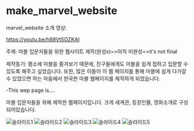 # make_marvel_website

marvel_website 소개 영상: 

https://youtu.be/h88Vt5OZKAI


주제: 마블 입문자들을 위한 웹사이트 제작(완성x)=>아직 미완성=>it's not final

제작동기: 평소에 마블을 즐겨보기 때문에, 친구들에게도 마블을 쉽게 접하고 입문할 수 있도록 해주고 싶었습니다.
또한, 많은 이들이 이 웹 페이지를 통해 마블에 쉽게 다가갈 수 있었으면 하는 마음에서 한국판 마블 웹페이지를 제작하게 되었습니다.

-This wep page is....

마블 입문자들을 위해 제작한 웹페이지입니다.
크게 세계관, 등장인물, 영화소개로 구성되어있습니다.

![슬라이드1](https://user-images.githubusercontent.com/72932028/142882295-6e28ee52-28af-401d-b3e5-72b04592f3eb.JPG)
![슬라이드2](https://user-images.githubusercontent.com/72932028/142882304-80b373c5-f62c-40db-aac1-4f5fcb0c77ab.JPG)
![슬라이드3](https://user-images.githubusercontent.com/72932028/142882311-e76e7d5c-8e02-4cd7-993f-30efb597b924.JPG)
![슬라이드4](https://user-images.githubusercontent.com/72932028/142882314-2139da4b-7176-4cb5-ab54-fc1ae7c1489e.JPG)
![슬라이드5](https://user-images.githubusercontent.com/72932028/142882317-79a9266d-3a0c-4395-8f49-57d6a5ce367e.JPG)
